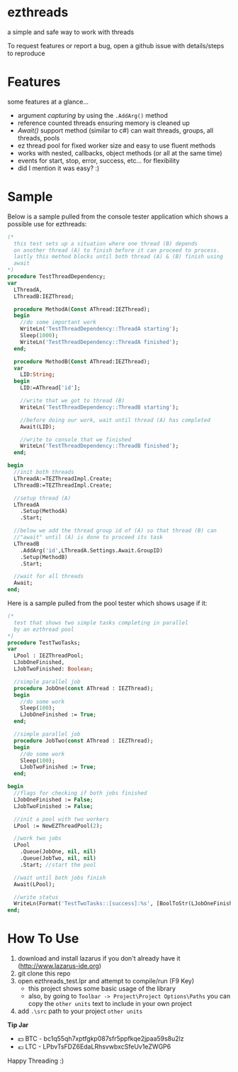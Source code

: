 # ezthreads
a simple and safe way to work with threads

To request features or report a bug, open a github issue with details/steps to reproduce

# Features

some features at a glance...

* argument *capturing* by using the `.AddArg()` method
* reference counted threads ensuring memory is cleaned up
* *Await()* support method (similar to c#) can wait threads, groups, all threads, pools
* ez thread pool for fixed worker size and easy to use fluent methods
* works with nested, callbacks, object methods (or all at the same time)
* events for start, stop, error, success, etc... for flexibility
* did I mention it was easy? :)

# Sample

Below is a sample pulled from the console tester application which shows a possible use for ezthreads:

```pascal
(*
  this test sets up a situation where one thread (B) depends
  on another thread (A) to finish before it can proceed to process.
  lastly this method blocks until both thread (A) & (B) finish using
  await
*)
procedure TestThreadDependency;
var
  LThreadA,
  LThreadB:IEZThread;

  procedure MethodA(Const AThread:IEZThread);
  begin
    //do some important work
    WriteLn('TestThreadDependency::ThreadA starting');
    Sleep(1000);
    WriteLn('TestThreadDependency::ThreadA finished');
  end;

  procedure MethodB(Const AThread:IEZThread);
  var
    LID:String;
  begin
    LID:=AThread['id'];

    //write that we got to thread (B)
    WriteLn('TestThreadDependency::ThreadB starting');

    //before doing our work, wait until thread (A) has completed
    Await(LID);

    //write to console that we finished
    WriteLn('TestThreadDependency::ThreadB finished');
  end;

begin
  //init both threads
  LThreadA:=TEZThreadImpl.Create;
  LThreadB:=TEZThreadImpl.Create;

  //setup thread (A)
  LThreadA
    .Setup(MethodA)
    .Start;

  //below we add the thread group id of (A) so that thread (B) can
  //"await" until (A) is done to proceed its task
  LThreadB
    .AddArg('id',LThreadA.Settings.Await.GroupID)
    .Setup(MethodB)
    .Start;

  //wait for all threads
  Await;
end;
```

Here is a sample pulled from the pool tester which shows usage if it:

```pascal
(*
  test that shows two simple tasks completing in parallel
  by an ezthread pool
*)
procedure TestTwoTasks;
var
  LPool : IEZThreadPool;
  LJobOneFinished,
  LJobTwoFinished: Boolean;

  //simple parallel job
  procedure JobOne(const AThread : IEZThread);
  begin
    //do some work
    Sleep(100);
    LJobOneFinished := True;
  end;

  //simple parallel job
  procedure JobTwo(const AThread : IEZThread);
  begin
    //do some work
    Sleep(100);
    LJobTwoFinished := True;
  end;

begin
  //flags for checking if both jobs finished
  LJobOneFinished := False;
  LJobTwoFinished := False;

  //init a pool with two workers
  LPool := NewEZThreadPool(2);

  //work two jobs
  LPool
    .Queue(JobOne, nil, nil)
    .Queue(JobTwo, nil, nil)
    .Start; //start the pool

  //wait until both jobs finish
  Await(LPool);

  //write status
  WriteLn(Format('TestTwoTasks::[success]:%s', [BoolToStr(LJobOneFinished and LJobTwoFinished, True)]));
end;
```

# How To Use

1. download and install lazarus if you don't already have it (http://www.lazarus-ide.org)
1. git clone this repo
1. open ezthreads_test.lpr and attempt to compile/run (F9 Key)
    * this project shows some basic usage of the library
    * also, by going to `Toolbar -> Project\Project Options\Paths` you can copy the `other units` text to include in your own project
1. add `.\src` path to your project `other units`


**Tip Jar**
  * :dollar: BTC - bc1q55qh7xptfgkp087sfr5ppfkqe2jpaa59s8u2lz
  * :euro: LTC - LPbvTsFDZ6EdaLRhsvwbxcSfeUv1eZWGP6


Happy Threading :)